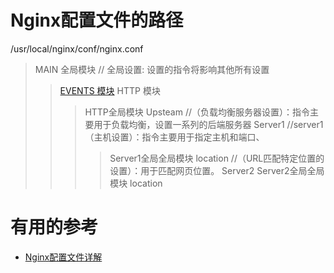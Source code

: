 
# Nginx配置文件的路径
  /usr/local/nginx/conf/nginx.conf

 >MAIN 全局模块              // 全局设置: 设置的指令将影响其他所有设置
 >>[EVENTS 模块](https://www.jianshu.com/p/1593954d5faf)
 >>HTTP 模块
 >>>HTTP全局模块
 >>>Upsteam                //（负载均衡服务器设置）：指令主要用于负载均衡，设置一系列的后端服务器
 >>>Server1                //server1（主机设置）：指令主要用于指定主机和端口、
 >>>>Server1全局全局模块
 >>>location               //（URL匹配特定位置的设置）：用于匹配网页位置。
 >>>Server2
 >>>>Server2全局全局模块
 >>>location
      





# 有用的参考

* [Nginx配置文件详解](https://www.jianshu.com/p/1593954d5faf)



